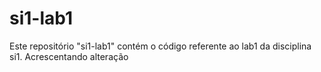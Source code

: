 ﻿si1-lab1
========
Este repositório "si1-lab1" contém o código referente ao lab1 da disciplina si1. Acrescentando alteração
